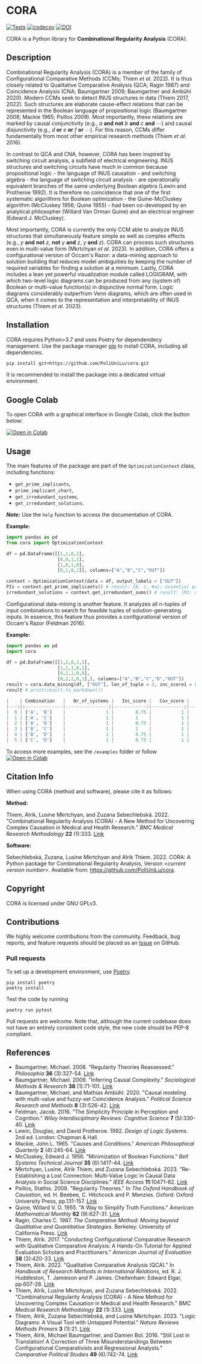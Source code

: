 # CORA
[![Tests](https://github.com/PoliUniLu/cora/workflows/Cora/badge.svg)](https://github.com/PoliUniLu/cora/actions?workflow=Cora)
[![codecov](https://codecov.io/github/PoliUniLu/cora/branch/master/graph/badge.svg?token=36V7QBSJI3)](https://codecov.io/github/PoliUniLu/cora)
[![DOI](https://zenodo.org/badge/289114682.svg)](https://zenodo.org/badge/latestdoi/289114682)



CORA is a Python library for **Combinational Regularity Analysis** (CORA). 

## Description

Combinational Regularity Analysis (CORA) is a member of the family of Configurational Comparative Methods (CCMs; Thiem *et al*. 2022). It is thus closely related to Qualitative Comparative Analysis (QCA; Ragin 1987) and Coincidence Analysis (CNA; Baumgartner 2009; Baumgartner and Ambühl 2020). Modern CCMs seek to detect INUS structures in data (Thiem 2017, 2022). Such structures are elaborate cause-effect relations that can be represented in the Boolean language of propositional logic (Baumgartner 2008; Mackie 1965; Psillos 2009). Most importantly, these relations are marked by causal conjunctivity (e.g., *a* **and** **not** *b* **and** *c* **and** $\cdots$) and causal disjunctivity (e.g., *d* **or** *e* **or** *f* **or** $\cdots$). For this reason, CCMs differ fundamentally from most other empirical research methods (Thiem *et al*. 2016).

In contrast to QCA and CNA, however, CORA has been inspired by switching circuit analysis, a subfield of electrical engineering. INUS structures and switching circuits have much in common because propositional logic - the language of INUS causation - and switching algebra - the language of switching circuit analysis - are operationally equivalent branches of the same underlying Boolean algebra (Lewin and Protheroe 1992). It is therefore no coincidence that one of the first systematic algorithms for Boolean optimization - the Quine-McCluskey algorithm (McCluskey 1956; Quine 1955) - had been co-developed by an analytical philosopher (Willard Van Orman Quine) and an electrical engineer (Edward J. McCluskey).

Most importantly, CORA is currently the only CCM able to analyze INUS structures that simultaneously feature simple as well as complex effects (e.g., *y* **and** **not** *z*, **not** *y* **and** *z*, *y* **and** *z*). CORA can process such structures even in multi-value form (Mkrtchyan *et al*. 2023). In addition, CORA offers a configurational version of Occam's Razor: a data-mining approach to solution building that reduces model ambiguities by keeping the number of required variables for finding a solution at a minimum. Lastly, CORA includes a lean yet powerful visualization module called LOGIGRAM, with which two-level logic diagrams can be produced from any (system of) Boolean or multi-value function(s) in disjunctive normal form. Logic diagrams considerably outperfrom Venn diagrams, which are often used in QCA, when it comes to the representation and interpretability of INUS structures (Thiem *et al*. 2023).

## Installation

CORA requires Python>3.7 and uses Poetry for dependendecy management. Use the package manager [pip](https://pip.pypa.io/en/stable/) to install CORA, including all dependencies.

```bash
pip install git+https://github.com/PoliUniLu/cora.git
```

It is recommended to install the package into a dedicated virtual environment.

## Google Colab

To open CORA with a graphical interface in Google Colab, click the button below:

[![Open in Colab](https://colab.research.google.com/assets/colab-badge.svg)](https://colab.research.google.com/gist/ZuzanaSebb/5026bc0e0e7a7012f766fe4e6019158e/cora_2-0-2.ipynb)

## Usage
The main features of the package are part of the `OptimizationContext` class, including functions:
- `get_prime_implicants`,
- `prime_implicant_chart`,
- `get_irredundant_systems`,
- `get_irredundant_solutions`.

***Note:***
Use the `help` function to access the documentation of CORA.

**Example:**
```python
import pandas as pd
from cora import OptimizationContext

df = pd.DataFrame([[1,1,0,1],
                   [0,0,1,1],
                   [1,0,1,0],
                   [0,1,0,1]], columns=["A","B","C","OUT"])

context = OptimizationContext(data = df, output_labels = ["OUT"])
PIs = context.get_prime_implicants() # result: {B, c, #a}; essential prime implicants marked by hashtags
irredundant_solutions = context.get_irredundant_sums() # result: [M1: #a + B, M2: #a + c]
```
Configurational data-mining is another feature. It analyzes all n-tuples of input combinations to search for feasible tuples of solution-generating inputs. In essence, this feature thus provides a configurational version of Occam's Razor (Feldman 2016). 

**Example:**
```python
import pandas as pd
import cora

df = pd.DataFrame([[1,2,0,1,1],
                   [1,1,1,0,1],
                   [0,2,1,0,0],
                   [0,2,2,0,1],], columns=["A","B","C","D","OUT"])
result = cora.data_mining(df, ["OUT"], len_of_tuple = 2, inc_score1 = 0.5, n_cut = 1)
result # print(result.to_markdown())

|    | Combination   |   Nr_of_systems |   Inc_score |   Cov_score |   Score |
|---:|:--------------|----------------:|------------:|------------:|--------:|
|  0 | ['A', 'B']    |               1 |        0.75 |           1 |    0.75 |
|  1 | ['A', 'C']    |               1 |        1    |           1 |    1    |
|  2 | ['A', 'D']    |               1 |        0.75 |           1 |    0.75 |
|  3 | ['B', 'C']    |               1 |        1    |           1 |    1    |
|  4 | ['B', 'D']    |               1 |        0.75 |           1 |    0.75 |
|  5 | ['C', 'D']    |               1 |        0.75 |           1 |    0.75 |

```
To access more examples, see the `/examples` folder or follow 
[![Open in Colab](https://colab.research.google.com/assets/colab-badge.svg)](https://colab.research.google.com/github/PoliUniLu/cora/blob/master/examples/cora_examples_notebook.ipynb)



## Citation Info

When using CORA (method and software), please cite it as follows:

**Method:**

Thiem, Alrik, Lusine Mkrtchyan, and Zuzana Sebechlebská. 2022. "Combinational Regularity Analysis (CORA) - A New Method for Uncovering Complex Causation in Medical and Health Research." *BMC Medical Research Methodology*  **22** (1):333. [Link](http://dx.doi.org/10.1186/s12874-022-01800-9)

**Software:**

Sebechlebská, Zuzana, Lusine Mkrtchyan and Alrik Thiem. 2022. CORA: A Python package for Combinational Regularity Analysis, Version <*current version number*>. Available from: https://github.com/PoliUniLu/cora.


## Copyright

CORA is licensed under GNU GPLv3. 

## Contributions 

We highly welcome contributions from the community. Feedback, bug reports, and feature requests should be placed as an [Issue](https://github.com/PoliUniLu/cora/issues) on GitHub.

### Pull requests
To set up a development environment, use [Poetry](https://python-poetry.org/).
```console
pip install poetry
poetry install
```
Test the code by running
```console
poetry run pytest
```
Pull requests are welcome. Note that, although the current codebase does not have an entirely consistent code style, the new code should be PEP-8 compliant.

## References

* Baumgartner, Michael. 2008. "Regularity Theories Reassessed." *Philosophia* **36** (3):327-54. [Link](https://doi.org/10.1177/0049124109339)
* Baumgartner, Michael. 2009. "Inferring Causal Complexity." *Sociological Methods & Research* **38** (1):71-101. [Link](https://doi.org/10.1177/0049124109339)
* Baumgartner, Michael, and Mathias Ambühl. 2020. "Causal modeling with multi-value and fuzzy-set Coincidence Analysis." *Political Science Research and Methods* **8** (3):526-42. [Link](https://doi.org/10.1017/psrm.2018.45)
* Feldman, Jacob. 2016. "The Simplicity Principle in Perception and Cognition." *Wiley Interdisciplinary Reviews: Cognitive Science* **7** (5):330-40. [Link](https://doi.org/10.1002/wcs.1406)
* Lewin, Douglas, and David Protheroe. 1992. *Design of Logic Systems*. 2nd ed. London: Chapman & Hall.
* Mackie, John L. 1965. "Causes and Conditions." *American Philosophical Quarterly* **2** (4):245-64. [Link](https://www.jstor.org/stable/20009173)
* McCluskey, Edward J. 1956. "Minimization of Boolean Functions." *Bell Systems Technical Journal* **35** (6):1417-44. [Link](http://onlinelibrary.wiley.com/doi/10.1002/j.1538-7305.1956.tb03835.x/abstract)
* Mkrtchyan, Lusine, Alrik Thiem, and Zuzana Sebechlebská. 2023. "Re-Establishing a Lost Connection: Multi-Value Logic in Causal Data Analysis in Social Science Disciplines." *IEEE Access* **11**:10471-82. [Link](https://doi.org/10.1109/ACCESS.2023.3240094)
* Psillos, Stathis. 2009. "Regularity Theories." In *The Oxford Handbook of Causation*, ed. H. Beebee, C. Hitchcock and P. Menzies. Oxford: Oxford University Press, pp.131-157. [Link](https://doi.org/10.1093/oxfordhb/9780199279739.003.0008)
* Quine, Willard V. O. 1955. "A Way to Simplify Truth Functions." *American Mathematical Monthly* **62** (9):627-31. [Link](http://www.jstor.org/stable/2307285)
* Ragin, Charles C. 1987. *The Comparative Method: Moving beyond Qualitative and Quantitative Strategies*. Berkeley: University of California Press. [Link](https://www.jstor.org/stable/10.1525/j.ctt1pnx57)
* Thiem, Alrik. 2017. "Conducting Configurational Comparative Research with Qualitative Comparative Analysis: A Hands-On Tutorial for Applied Evaluation Scholars and Practitioners." *American Journal of Evaluation* **38** (3):420-33. [Link](https://doi.org/10.1177/109821401667)
* Thiem, Alrik. 2022. "Qualitative Comparative Analysis (QCA)." In *Handbook of Research Methods in International Relations*, ed. R. J. Huddleston, T. Jamieson and P. James. Cheltenham: Edward Elgar, pp.607-28. [Link](https://doi.org/10.4337/9781839101014.00044)
* Thiem, Alrik, Lusine Mkrtchyan, and Zuzana Sebechlebská. 2022. "Combinational Regularity Analysis (CORA) - A New Method for Uncovering Complex Causation in Medical and Health Research." *BMC Medical Research Methodology*  **22** (1):333. [Link](http://dx.doi.org/10.1186/s12874-022-01800-9)
* Thiem, Alrik, Zuzana Sebechlebská, and Lusine Mkrtchyan. 2023. "Logic Diagrams: A Visual Tool with Untapped Potential." *Nature Reviews Methods Primers* **3** (1):21. [Link](https://rdcu.be/c7dys)
* Thiem, Alrik, Michael Baumgartner, and Damien Bol. 2016. "Still Lost in Translation! A Correction of Three Misunderstandings Between Configurational Comparativists and Regressional Analysts." *Comparative Political Studies* **49** (6):742-74. [Link](https://doi.org/10.1177/00104140145658)
